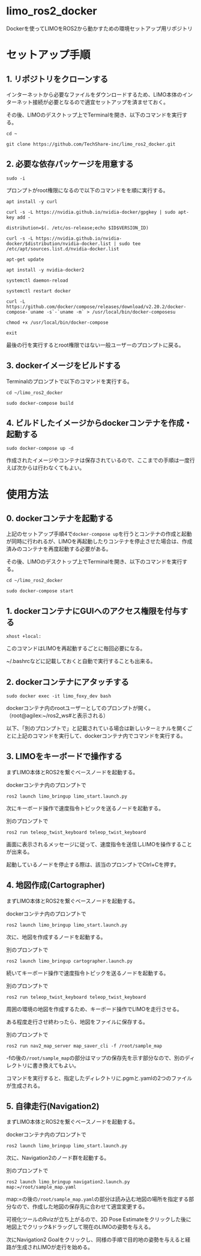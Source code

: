 # limo_ros2_docker
Dockerを使ってLIMOをROS2から動かすための環境セットアップ用リポジトリ

# セットアップ手順

## 1. リポジトリをクローンする

インターネットから必要なファイルをダウンロードするため、LIMO本体のインターネット接続が必要となるので適宜セットアップを済ませておく。

その後、LIMOのデスクトップ上でTerminalを開き、以下のコマンドを実行する。

~~~
cd ~

git clone https://github.com/TechShare-inc/limo_ros2_docker.git
~~~

## 2. 必要な依存パッケージを用意する

~~~
sudo -i
~~~

プロンプトがroot権限になるので以下のコマンドをを順に実行する。

~~~
apt install -y curl

curl -s -L https://nvidia.github.io/nvidia-docker/gpgkey | sudo apt-key add -

distribution=$(. /etc/os-release;echo $ID$VERSION_ID)

curl -s -L https://nvidia.github.io/nvidia-docker/$distribution/nvidia-docker.list | sudo tee /etc/apt/sources.list.d/nvidia-docker.list

apt-get update

apt install -y nvidia-docker2

systemctl daemon-reload

systemctl restart docker

curl -L https://github.com/docker/compose/releases/download/v2.20.2/docker-compose-`uname -s`-`uname -m` > /usr/local/bin/docker-composesu

chmod +x /usr/local/bin/docker-compose

exit
~~~

最後の行を実行するとroot権限ではない一般ユーザーのプロンプトに戻る。



## 3. dockerイメージをビルドする

Terminalのプロンプトで以下のコマンドを実行する。

~~~
cd ~/limo_ros2_docker

sudo docker-compose build
~~~

## 4. ビルドしたイメージからdockerコンテナを作成・起動する

~~~
sudo docker-compose up -d
~~~

作成されたイメージやコンテナは保存されているので、ここまでの手順は一度行えば次からは行わなくてもよい。

# 使用方法

## 0. dockerコンテナを起動する

上記のセットアップ手順4で`docker-compose up`を行うとコンテナの作成と起動が同時に行われるが、LIMOを再起動したりコンテナを停止させた場合は、作成済みのコンテナを再度起動する必要がある。

その後、LIMOのデスクトップ上でTerminalを開き、以下のコマンドを実行する。

~~~
cd ~/limo_ros2_docker

sudo docker-compose start
~~~



## 1. dockerコンテナにGUIへのアクセス権限を付与する

~~~
xhost +local:
~~~

このコマンドはLIMOを再起動するごとに毎回必要になる。

~/.bashrcなどに記載しておくと自動で実行することも出来る。




## 2. dockerコンテナにアタッチする

~~~
sudo docker exec -it limo_foxy_dev bash
~~~

dockerコンテナ内のrootユーザーとしてのプロンプトが開く。（root@agilex:~/ros2_ws#と表示される）

以下、「別のプロンプトで」と記載されている場合は新しいターミナルを開くごとに上記のコマンドを実行して、dockerコンテナ内でコマンドを実行する。






## 3. LIMOをキーボードで操作する

まずLIMO本体とROS2を繋ぐベースノードを起動する。

dockerコンテナ内のプロンプトで

~~~
ros2 launch limo_bringup limo_start.launch.py
~~~





次にキーボード操作で速度指令トピックを送るノードを起動する。

別のプロンプトで

~~~
ros2 run teleop_twist_keyboard teleop_twist_keyboard
~~~

画面に表示されるメッセージに従って、速度指令を送信しLIMOを操作することが出来る。

起動しているノードを停止する際は、該当のプロンプトでCtrl+Cを押す。





## 4. 地図作成(Cartographer)

まずLIMO本体とROS2を繋ぐベースノードを起動する。

dockerコンテナ内のプロンプトで

~~~
ros2 launch limo_bringup limo_start.launch.py
~~~

次に、地図を作成するノードを起動する。

別のプロンプトで

~~~
ros2 launch limo_bringup cartographer.launch.py
~~~

続いてキーボード操作で速度指令トピックを送るノードを起動する。

別のプロンプトで

~~~
ros2 run teleop_twist_keyboard teleop_twist_keyboard
~~~

周囲の環境の地図を作成するため、キーボード操作でLIMOを走行させる。

ある程度走行させ終わったら、地図をファイルに保存する。

別のプロンプトで

~~~
ros2 run nav2_map_server map_saver_cli -f /root/sample_map
~~~

-fの後の`/root/sample_map`の部分はマップの保存先を示す部分なので、別のディレクトリに書き換えてもよい。

コマンドを実行すると、指定したディレクトリに.pgmと.yamlの2つのファイルが生成される。






## 5. 自律走行(Navigation2)

まずLIMO本体とROS2を繋ぐベースノードを起動する。

dockerコンテナ内のプロンプトで

~~~
ros2 launch limo_bringup limo_start.launch.py
~~~

次に、Navigation2のノード群を起動する。

別のプロンプトで

~~~
ros2 launch limo_bringup navigation2.launch.py map:=/root/sample_map.yaml
~~~

map:=の後の`/root/sample_map.yaml`の部分は読み込む地図の場所を指定する部分なので、作成した地図の保存先に合わせて適宜変更する。

可視化ツールのRvizが立ち上がるので、2D Pose Estimateをクリックした後に地図上でクリック&ドラッグして現在のLIMOの姿勢を与える。

次にNavigation2 Goalをクリックし、同様の手順で目的地の姿勢を与えると経路が生成されLIMOが走行を始める。


